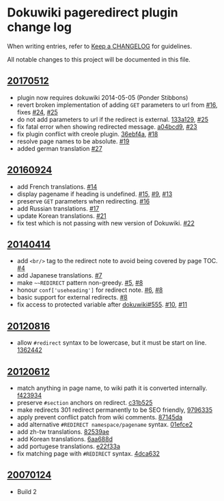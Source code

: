 # Dokuwiki pageredirect plugin change log

When writing entries, refer to [Keep a CHANGELOG](http://keepachangelog.com/) for guidelines.

All notable changes to this project will be documented in this file.

## [20170512]

  - plugin now requires dokuwiki 2014-05-05 (Ponder Stibbons)
  - revert broken implementation of adding `GET` parameters to url from [#16], fixes [#24], [#25]
  - do not add parameters to url if the redirect is external. [133a129], [#25]
  - fix fatal error when showing redirected message. [a04bcd9], [#23]
  - fix plugin conflict with creole plugin. [36ebf4a], [#18]
  - resolve page names to be absolute. [#19]
  - added german translation [#27]

[20170512]: https://github.com/glensc/dokuwiki-plugin-pageredirect/compare/20160924...20170512
[#18]: https://github.com/glensc/dokuwiki-plugin-pageredirect/issues/18
[#19]: https://github.com/glensc/dokuwiki-plugin-pageredirect/issues/19
[#23]: https://github.com/glensc/dokuwiki-plugin-pageredirect/issues/23
[#24]: https://github.com/glensc/dokuwiki-plugin-pageredirect/issues/24
[#25]: https://github.com/glensc/dokuwiki-plugin-pageredirect/issues/25
[#27]: https://github.com/glensc/dokuwiki-plugin-pageredirect/pull/27
[133a129]: https://github.com/glensc/dokuwiki-plugin-pageredirect/commit/133a129
[36ebf4a]: https://github.com/glensc/dokuwiki-plugin-pageredirect/commit/36ebf4a
[a04bcd9]: https://github.com/glensc/dokuwiki-plugin-pageredirect/commit/a04bcd9

## [20160924]

  - add French translations. [#14]
  - display pagename if heading is undefined. [#15], [#9], [#13]
  - preserve `GET` parameters when redirecting. [#16]
  - add Russian translations. [#17]
  - update Korean translations. [#21]
  - fix test which is not passing with new version of Dokuwiki. [#22]

[20160924]: https://github.com/glensc/dokuwiki-plugin-pageredirect/compare/20140414...20160924
[#13]: https://github.com/glensc/dokuwiki-plugin-pageredirect/issues/13
[#14]: https://github.com/glensc/dokuwiki-plugin-pageredirect/pull/14
[#15]: https://github.com/glensc/dokuwiki-plugin-pageredirect/pull/15
[#16]: https://github.com/glensc/dokuwiki-plugin-pageredirect/pull/16
[#17]: https://github.com/glensc/dokuwiki-plugin-pageredirect/pull/17
[#21]: https://github.com/glensc/dokuwiki-plugin-pageredirect/pull/21
[#22]: https://github.com/glensc/dokuwiki-plugin-pageredirect/pull/22
[#9]: https://github.com/glensc/dokuwiki-plugin-pageredirect/issues/9

## [20140414]

  - add `<br/>` tag to the redirect note to avoid being covered by page TOC. [#4]
  - add Japanese translations. [#7]
  - make `~~REDIRECT` pattern non-greedy. [#5], [#8]
  - honour `conf['useheading']` for redirect note. [#6], [#8]
  - basic support for external redirects. [#8]
  - fix access to protected variable after [dokuwiki#555]. [#10], [#11]

[20140414]: https://github.com/glensc/dokuwiki-plugin-pageredirect/compare/20120816...20140414
[dokuwiki#555]: https://github.com/splitbrain/dokuwiki/pull/555
[#10]: https://github.com/glensc/dokuwiki-plugin-pageredirect/issues/10
[#11]: https://github.com/glensc/dokuwiki-plugin-pageredirect/issues/11
[#4]: https://github.com/glensc/dokuwiki-plugin-pageredirect/pull/4
[#5]: https://github.com/glensc/dokuwiki-plugin-pageredirect/pull/5
[#6]: https://github.com/glensc/dokuwiki-plugin-pageredirect/issues/6
[#7]: https://github.com/glensc/dokuwiki-plugin-pageredirect/pull/7
[#8]: https://github.com/glensc/dokuwiki-plugin-pageredirect/pull/8

## [20120816]

  - allow `#redirect` syntax to be lowercase, but it must be start on line. [1362442]

[20120816]: https://github.com/glensc/dokuwiki-plugin-pageredirect/compare/20120612...20120816
[1362442]: https://github.com/glensc/dokuwiki-plugin-pageredirect/commit/1362442

## [20120612]

  - match anything in page name, to wiki path it is converted internally. [f423934]
  - preserve `#section` anchors on redirect. [c31b525]
  - make redirects 301 redirect permanently to be SEO friendly, [9796335]
  - apply prevent conflict patch from wiki comments. [87145da]
  - add alternative `#REDIRECT namespace/pagename` syntax. [01efce2]
  - add zh-tw translations. [82539ae]
  - add Korean translations. [6aa688d]
  - add portugese translations. [e22f33a]
  - fix matching page with `#REDIRECT` syntax. [4dca632]

[20120612]: https://github.com/glensc/dokuwiki-plugin-pageredirect/compare/20070124...20120612
[01efce2]: https://github.com/glensc/dokuwiki-plugin-pageredirect/commit/01efce2
[4dca632]: https://github.com/glensc/dokuwiki-plugin-pageredirect/commit/4dca632
[6aa688d]: https://github.com/glensc/dokuwiki-plugin-pageredirect/commit/6aa688d
[82539ae]: https://github.com/glensc/dokuwiki-plugin-pageredirect/commit/82539ae
[87145da]: https://github.com/glensc/dokuwiki-plugin-pageredirect/commit/87145da
[9796335]: https://github.com/glensc/dokuwiki-plugin-pageredirect/commit/9796335
[c31b525]: https://github.com/glensc/dokuwiki-plugin-pageredirect/commit/c31b525
[e22f33a]: https://github.com/glensc/dokuwiki-plugin-pageredirect/commit/e22f33a
[f423934]: https://github.com/glensc/dokuwiki-plugin-pageredirect/commit/f423934

## [20070124]

  - Build 2

[20070124]: https://github.com/glensc/dokuwiki-plugin-pageredirect/commits/20070124

